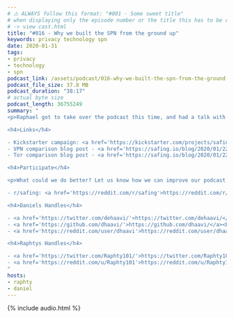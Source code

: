 ```yaml
---
# ⚠️ ALWAYS follow this format: "#001 - Some sweet title"
# when displaying only the episode number or the title this has to be constant
# -> view cast.html
title: "#016 - Why we built the SPN from the ground up"
keywords: privacy technology spn
date: 2020-01-31
tags:
- privacy
- technology
- spn
podcast_link: /assets/podcast/016-why-we-built-the-spn-from-the-ground-up.mp3
podcast_file_size: 37.8 MB
podcast_duration: "38:17"
# actual byte size
podcast_length: 36755249
summary: "
<p>Raphael got to take over the podcast this time, and had a talk with Daniel exploring the differences between the SPN, VPN and Tor. We also talk about some future features that are going to be implemented into the SPN.</p>

<h4>Links</h4>

- Kickstarter campaign: <a href='https://kickstarter.com/projects/safingio/spn'>https://kickstarter.com/projects/safingio/spn</a><br/>
- VPN comparison blog post - <a href='https://safing.io/blog/2020/01/22/how-the-spn-compares-to-vpns/'>https://safing.io/blog/2020/01/22/how-the-spn-compares-to-vpns/</a><br/>
- Tor comparison blog post - <a href='https://safing.io/blog/2020/01/22/how-the-spn-compares-to-tor/'>https://safing.io/blog/2020/01/22/how-the-spn-compares-to-tor/</a><br/>

<h4>Participate</h4>

<p>What could we do better? Let us know how we can improve our podcast on reddit:</p>

- r/safing: <a href='https://reddit.com/r/safing'>https://reddit.com/r/safing</a><br/>

<h4>Daniels Handles</h4>

- <a href='https://twitter.com/dehaavi/'>https://twitter.com/dehaavi/</a><br/>
- <a href='https://github.com/dhaavi/'>https://github.com/dhaavi/</a><br/>
- <a href='https://reddit.com/user/dhaavi'>https://reddit.com/user/dhaavi</a><br/>

<h4>Raphtys Handles</h4>

- <a href='https://twitter.com/Raphty101/'>https://twitter.com/Raphty101/</a><br/>
- <a href='https://reddit.com/u/Raphty101'>https://reddit.com/u/Raphty101</a><br/>
"
hosts:
- raphty
- daniel
---
```


{% include audio.html %}
